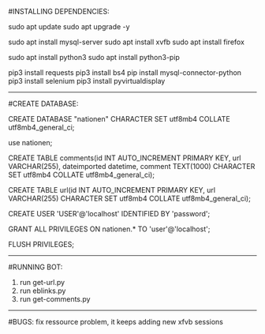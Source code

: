 #INSTALLING DEPENDENCIES: 

sudo apt update
sudo apt upgrade -y

sudo apt install mysql-server
sudo apt install xvfb
sudo apt install firefox

sudo apt install python3
sudo apt install python3-pip

pip3 install requests
pip3 install bs4 
pip install mysql-connector-python 
pip3 install selenium
pip3 install pyvirtualdisplay

-----------------------------------------------
#CREATE DATABASE:

CREATE DATABASE "nationen" CHARACTER SET utf8mb4 COLLATE utf8mb4_general_ci;

use nationen;

CREATE TABLE comments(id INT AUTO_INCREMENT PRIMARY KEY, url VARCHAR(255), dateimported datetime, comment TEXT(1000) CHARACTER SET utf8mb4 COLLATE utf8mb4_general_ci);

CREATE TABLE url(id INT AUTO_INCREMENT PRIMARY KEY, url VARCHAR(255) CHARACTER SET utf8mb4 COLLATE utf8mb4_general_ci);

CREATE USER 'USER'@'localhost' IDENTIFIED BY 'password';

GRANT ALL PRIVILEGES ON nationen.* TO 'user'@'localhost';

FLUSH PRIVILEGES;


-----------------------------------------------
#RUNNING BOT:

1.  run get-url.py
2. run eblinks.py
3. run get-comments.py


-----------------------------------------------
#BUGS:
fix ressource problem, it keeps adding new xfvb sessions
